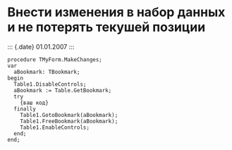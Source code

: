 Внести изменения в набор данных и не потерять текушей позиции
=============================================================

::: {.date}
01.01.2007
:::

    procedure TMyForm.MakeChanges;
    var
      aBookmark: TBookmark;
    begin
      Table1.DisableControls;
      aBookmark := Table.GetBookmark;
      try
        {ваш код}
      finally
        Table1.GotoBookmark(aBookmark);
        Table1.FreeBookmark(aBookmark);
        Table1.EnableControls;
      end;
    end;
